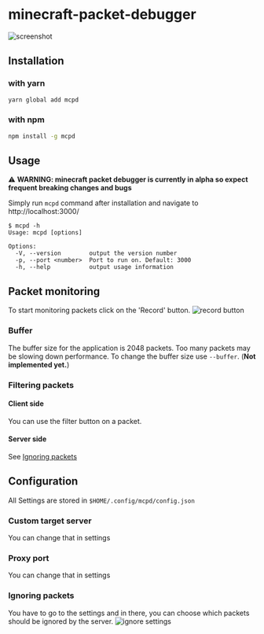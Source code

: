 # minecraft-packet-debugger
![screenshot](https://i.imgur.com/wFDjg2Q.png)

## Installation
### with yarn
```sh
yarn global add mcpd
```

### with npm
```sh
npm install -g mcpd
```

## Usage
:warning: **WARNING: minecraft packet debugger is currently in alpha so expect frequent breaking changes and bugs**

Simply run `mcpd` command after installation and navigate to http://localhost:3000/
```shell script
$ mcpd -h
Usage: mcpd [options]

Options:
  -V, --version        output the version number
  -p, --port <number>  Port to run on. Default: 3000
  -h, --help           output usage information
```


## Packet monitoring
To start monitoring packets click on the 'Record' button.
![record button](https://i.imgur.com/7mQplLu.png)

### Buffer
The buffer size for the application is 2048 packets. Too many packets may be slowing down performance. To change the buffer size use `--buffer`. (**Not implemented yet.**)

### Filtering packets
#### Client side
You can use the filter button on a packet.

#### Server side
See [Ignoring packets](#Ignoring-packets)


## Configuration
All Settings are stored in `$HOME/.config/mcpd/config.json`

### Custom target server
You can change that in settings

### Proxy port
You can change that in settings

### Ignoring packets
You have to go to the settings and in there, you can choose which packets should be ignored by the server.
![ignore settings](https://i.imgur.com/YHInhe5.png)

